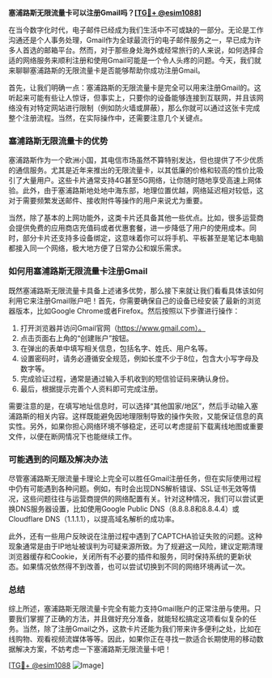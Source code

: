 **塞浦路斯无限流量卡可以注册Gmail吗？[[TG💪+ @esim1088](https://t.me/s/esim1088)]**

在当今数字化时代，电子邮件已经成为我们生活中不可或缺的一部分。无论是工作沟通还是个人事务处理，Gmail作为全球最流行的电子邮件服务之一，早已成为许多人首选的邮箱平台。然而，对于那些身处海外或经常旅行的人来说，如何选择合适的网络服务来顺利注册和使用Gmail可能是一个令人头疼的问题。今天，我们就来聊聊塞浦路斯的无限流量卡是否能够帮助你成功注册Gmail。

首先，让我们明确一点：塞浦路斯的无限流量卡是完全可以用来注册Gmail的。这听起来可能有些让人惊讶，但事实上，只要你的设备能够连接到互联网，并且该网络没有对特定网站进行限制（例如防火墙或屏蔽），那么你就可以通过这张卡完成整个注册流程。当然，在实际操作中，还需要注意几个关键点。

### 塞浦路斯无限流量卡的优势

塞浦路斯作为一个欧洲小国，其电信市场虽然不算特别发达，但也提供了不少优质的通信服务。尤其是近年来推出的无限流量卡，以其低廉的价格和较高的性价比吸引了大量用户。这些卡片通常支持4G甚至5G网络，让你随时随地享受高速上网体验。此外，由于塞浦路斯地处地中海东部，地理位置优越，网络延迟相对较低，这对于需要频繁发送邮件、接收附件等操作的用户来说尤为重要。

当然，除了基本的上网功能外，这类卡片还具备其他一些优点。比如，很多运营商会提供免费的应用商店充值码或者优惠套餐，进一步降低了用户的使用成本。同时，部分卡片还支持多设备绑定，这意味着你可以将手机、平板甚至是笔记本电脑都接入同一个网络，极大地方便了日常办公和娱乐需求。

### 如何用塞浦路斯无限流量卡注册Gmail

既然塞浦路斯无限流量卡具备上述诸多优势，那么接下来就让我们看看具体该如何利用它来注册Gmail账户吧！首先，你需要确保自己的设备已经安装了最新的浏览器版本，比如Google Chrome或者Firefox。然后按照以下步骤进行操作：

1. 打开浏览器并访问Gmail官网（https://www.gmail.com）。
2. 点击页面右上角的“创建账户”按钮。
3. 在弹出的表单中填写相关信息，包括名字、姓氏、用户名等。
4. 设置密码时，请务必遵循安全规范，例如长度不少于8位，包含大小写字母及数字等。
5. 完成验证过程，通常是通过输入手机收到的短信验证码来确认身份。
6. 最后，根据提示完善个人资料即可完成注册。

需要注意的是，在填写地址信息时，可以选择“其他国家/地区”，然后手动输入塞浦路斯的相关内容。这样既能避免因地理限制导致的操作失败，又能保证信息的真实性。另外，如果你担心网络环境不够稳定，还可以考虑提前下载离线地图或重要文件，以便在断网情况下也能继续工作。

### 可能遇到的问题及解决办法

尽管塞浦路斯无限流量卡理论上完全可以胜任Gmail注册任务，但在实际使用过程中仍有可能遇到各种问题。例如，有时会出现DNS解析错误、SSL证书无效等情况，这些问题往往与运营商提供的网络配置有关。针对这种情况，我们可以尝试更换DNS服务器设置，比如使用Google Public DNS（8.8.8.8和8.8.4.4）或Cloudflare DNS（1.1.1.1），以提高域名解析的成功率。

此外，还有一些用户反映说在注册过程中遇到了CAPTCHA验证失败的问题。这种现象通常是由于IP地址被误判为可疑来源所致。为了规避这一风险，建议定期清理浏览器缓存和Cookie，关闭所有不必要的插件和服务，同时保持系统的更新状态。如果情况依然得不到改善，也可以尝试切换到不同的网络环境再试一次。

### 总结

综上所述，塞浦路斯无限流量卡完全有能力支持Gmail账户的正常注册与使用。只要我们掌握了正确的方法，并且做好充分准备，就能轻松搞定这项看似复杂的任务。当然，除了注册Gmail之外，这款卡片还能为我们带来许多便利之处，比如在线购物、观看视频流媒体等等。因此，如果你正在寻找一款适合长期使用的移动数据解决方案，不妨考虑一下塞浦路斯无限流量卡吧！

[[TG💪+ @esim1088](https://t.me/s/esim1088) ![Image](https://i.postimg.cc/4NQfJmqS/Snipaste-2025-05-13-00-14-12.png)]